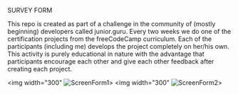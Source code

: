 SURVEY FORM

This repo is created as part of a challenge in the community of (mostly beginning) developers called junior.guru.
Every two weeks we do one of the certification projects from the freeCodeCamp curriculum.
Each of the participants (including me) develops the project completely on her/his own. 
This activity is purely educational in nature with the advantage that participants encourage each other and give each other feedback after creating each project.


<img width="300" ![ScreenForm1](https://github.com/VeveCambor/jfc-survey-form/assets/121693001/491eb5f6-4b14-40ae-a4cc-fe71ea0976b4)>
<img width="300" ![ScreenForm2](https://github.com/VeveCambor/jfc-survey-form/assets/121693001/ec26bfbb-d4f1-47fd-8dc5-6e64ee160066)>
